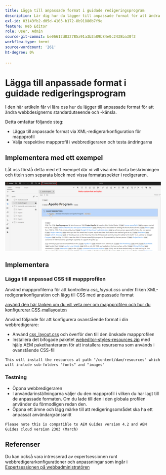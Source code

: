 ```yaml
---
title: Lägga till anpassade format i guidade redigeringsprogram
description: Lär dig hur du lägger till anpassade format för att ändra utseendet på webbredigeraren för stödlinjer.
exl-id: 03143fb2-d05d-4103-b172-8b91880b7f9e
feature: Web Editor
role: User, Admin
source-git-commit: be06612d832785a91a3b2a89b84e0c2438ba30f2
workflow-type: tm+mt
source-wordcount: '261'
ht-degree: 0%

---
```


# Lägga till anpassade format i guidade redigeringsprogram

I den här artikeln får vi lära oss hur du lägger till anpassade format för att ändra webbdesignerns standardutseende och -känsla.

Detta omfattar följande steg:
- Lägga till anpassade format via XML-redigerarkonfiguration för mappprofil
- Välja respektive mappprofil i webbredigeraren och testa ändringarna


## Implementera med ett exempel

Låt oss förstå detta med ett exempel där vi vill visa den korta beskrivningen och titeln som separata block med vissa formataspekter i redigeraren.

![Förhandsgranska webbredigeraren med anpassade format](../../../assets/authoring/webeditor-customstyles-preview.png)


## Implementera


### Lägga till anpassad CSS till mappprofilen

Använd mappprofilerna för att kontrollera *css_layout.css* under fliken XML-redigerarkonfiguration och lägg till CSS med anpassade format

[använd den här länken om du vill veta mer om mappprofilen och hur du konfigurerar CSS-mallayouten](https://experienceleague.adobe.com/docs/experience-manager-guides-learn/videos/advanced-user-guide/editor-configuration.html?lang=en#customize-the-css-template-layout)

Använd följande för att konfigurera ovanstående format i din webbredigerare:
- Använd [css_layout.css](../../../assets/authoring/webeditor-customstyles-css_layout.css) och överför den till den önskade mappprofilen
- Installera det bifogade paketet [webeditor-styles-resources.zip](../../../assets/authoring/webeditor-styles-resources.zip) med hjälp AEM pakethanteraren för att installera resurserna som används i ovanstående CSS-fil

```
This will install the resources at path "/content/dam/resources" which will include sub-folders "fonts" and "images"
```


### Testning

- Öppna webbredigeraren
- I användarinställningarna väljer du den mappprofil i vilken du har lagt till de anpassade formaten. Om du lade till den i den globala profilen använder du förmodligen redan den.
- Öppna ett ämne och lägg märke till att redigeringsområdet ska ha ett anpassat användargränssnitt

```
Please note this is compatible to AEM Guides version 4.2 and AEM Guides cloud version 2303 (March)
```


## Referenser

Du kan också vara intresserad av expertsessionen runt webbredigerarkonfigurationer och anpassningar som ingår i [Expertsessionen på webbadministratören](https://experienceleague.adobe.com/docs/experience-manager-guides-learn/tutorials/knowledge-base/expert-session/webbased-authoring-jan2023.html?lang=en)
